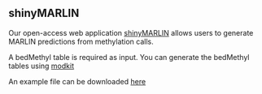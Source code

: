 ## shinyMARLIN

Our open-access web application [shinyMARLIN](https://hovestadtlab.shinyapps.io/shinyMARLIN/) allows users to generate MARLIN predictions from methylation calls.

A bedMethyl table is required as input. You can generate the bedMethyl tables using [modkit](https://nanoporetech.github.io/modkit/intro_pileup.html)

An example file can be downloaded [here](https://www.ncbi.nlm.nih.gov/geo/download/?acc=GSM8838589&format=file&file=GSM8838589%5FRTC%5F005%5Fall%5Fcpgs%2Etxt%2Egz)

